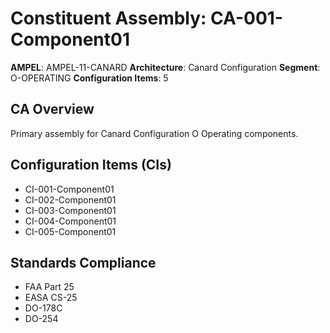 # Constituent Assembly: CA-001-Component01

**AMPEL**: AMPEL-11-CANARD
**Architecture**: Canard Configuration
**Segment**: O-OPERATING
**Configuration Items**: 5

## CA Overview
Primary assembly for Canard Configuration O Operating components.

## Configuration Items (CIs)
- CI-001-Component01
- CI-002-Component01
- CI-003-Component01
- CI-004-Component01
- CI-005-Component01

## Standards Compliance
- FAA Part 25
- EASA CS-25
- DO-178C
- DO-254
